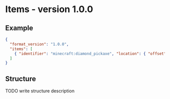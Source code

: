 # Items - version 1.0.0

## Example

```json
{
  "format_version": "1.0.0",
  "items": [
    { "identifier": "minecraft:diamond_pickaxe", "location": { "offset": 255, "uri": "./world/behavior_packs/BP/items/diamond.pickaxe.item.json" } }
  ]
}
```

## Structure

TODO write structure description

